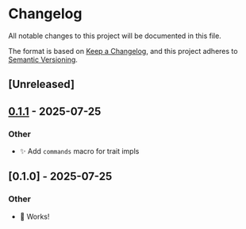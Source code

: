 # Changelog

All notable changes to this project will be documented in this file.

The format is based on [Keep a Changelog](https://keepachangelog.com/en/1.0.0/),
and this project adheres to [Semantic Versioning](https://semver.org/spec/v2.0.0.html).

## [Unreleased]

## [0.1.1](https://github.com/KitsuneDev/wry_cmd/compare/wry_cmd_macro-v0.1.0...wry_cmd_macro-v0.1.1) - 2025-07-25

### Other

- ✨ Add `commands` macro for trait impls

## [0.1.0] - 2025-07-25

### Other

- 🎉 Works!
